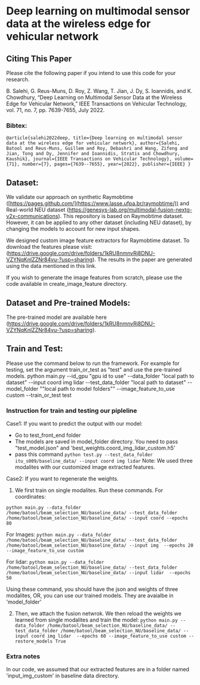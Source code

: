 # Deep learning on multimodal sensor data at the wireless edge for vehicular network

## Citing This Paper
Please cite the following paper if you intend to use this code for your research.

B. Salehi, G. Reus-Muns, D. Roy, Z. Wang, T. Jian, J. Dy, S. Ioannidis, and K. Chowdhury, “Deep Learning on Multimodal Sensor Data at the Wireless Edge for Vehicular Network,” IEEE Transactions on Vehicular Technology, vol. 71, no. 7, pp. 7639-7655, July 2022.

### Bibtex:

 `@article{salehi2022deep,
  title={Deep learning on multimodal sensor data at the wireless edge for vehicular network},
  author={Salehi, Batool and Reus-Muns, Guillem and Roy, Debashri and Wang, Zifeng and Jian, Tong and Dy, Jennifer and Ioannidis, Stratis and Chowdhury, Kaushik},
  journal={IEEE Transactions on Vehicular Technology},
  volume={71},
  number={7},
  pages={7639--7655},
  year={2022},
  publisher={IEEE}
}`
## Dataset:
We validate our approach on synthetic Raymobtime ([https://pages.github.com/](https://www.lasse.ufpa.br/raymobtime/)) and Real-world NEU dataset (https://genesys-lab.org/multimodal-fusion-nextg-v2x-communications). This repository is based on Raymobtime dataset. However, it can be applied to any other dataset (including NEU dataset), by changing the models to account for new input shapes.

We designed custom image feature extractors for Raymobtime dataset. To download the features please visit: (https://drive.google.com/drive/folders/1kRU8nmnvRj8DNU-VZYNqKnlZZNr84vu-?usp=sharing). The results in the paper are generated using the data mentioned in this link.

If you wish to generate the image features from scratch, please use the code available in create_image_feature directory. 

## Dataset and Pre-trained Models:
The pre-trained model are available here (https://drive.google.com/drive/folders/1kRU8nmnvRj8DNU-VZYNqKnlZZNr84vu-?usp=sharing).


## Train and Test:
Please use the command below to run the framework. For example for testing, set the argument train_or_test as "test" and use the pre-trained models.
python main.py  --id_gpu "gpu id to use" --data_folder "local path to dataset" --input coord img lidar --test_data_folder "local path to dataset" --model_folder ""local path to model folders"" --image_feature_to_use custom --train_or_test test



### Instruction for train and testing our pipleline

Case1: If you want to predict the output with our model:
- Go to test_front_end folder
- The models are saved in model_folder directory. You need to pass "test_model.json" and 'best_weights.coord_img_lidar_custom.h5'
- pass this command
`python test.py --test_data_folder itu_s009/baseline_data/ --input coord img lidar`
Note: We used three modalites with our customized image extracted features.



Case2: If you want to regenerate the weights.
1. We first train on single modalites. Run these commands.
For coordinates:

`python main.py --data_folder /home/batool/beam_selection_NU/baseline_data/ --test_data_folder /home/batool/beam_selection_NU/baseline_data/ --input coord --epochs 80`

For Images:
`python main.py --data_folder /home/batool/beam_selection_NU/baseline_data/ --test_data_folder /home/batool/beam_selection_NU/baseline_data/ --input img  --epochs 20 --image_feature_to_use custom`

For lidar:
`python main.py --data_folder /home/batool/beam_selection_NU/baseline_data/ --test_data_folder /home/batool/beam_selection_NU/baseline_data/ --input lidar  --epochs 50`


Using these command, you should have the json and weights of three modalites, OR, you can use our trained models. They are avaialbe in 'model_folder'

2. Then, we attach the fusion netwrok. We then reload the weights we learned from single modalites and train the model:
`python main.py --data_folder /home/batool/beam_selection_NU/baseline_data/ --test_data_folder /home/batool/beam_selection_NU/baseline_data/ --input coord img lidar  --epochs 60 --image_feature_to_use custom --restore_models True`

### Extra notes
In our code, we assumed that our extracted features are in a folder named 'input_img_custom' in baseline data directory.
